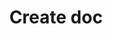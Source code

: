 ---
title: Create doc
excerpt: Create a new doc inside of this project.
api:
  file: readme-api.json
  operationId: createDoc
hidden: false
---